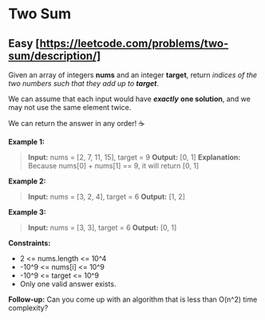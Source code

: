 # Two Sum
## Easy [https://leetcode.com/problems/two-sum/description/]
Given an array of integers **nums** and an integer **target**, return _indices of the two numbers such that they add up to **target**_.

We can assume that each input would have _**exactly**_ **one solution**, and we may not use the same element twice.

We can return the answer in any order! ☕

**Example 1:**
> **Input:** nums = [2, 7, 11, 15], target = 9
> **Output:** [0, 1]
> **Explanation:** Because nums[0] + nums[1] == 9, it will return [0, 1]

**Example 2:**
> **Input:** nums = [3, 2, 4], target = 6
> **Output:** [1, 2]

**Example 3:**
> **Input:** nums = [3, 3], target = 6
> **Output:** [0, 1]

**Constraints:**
- 2 <= nums.length <= 10^4
- -10^9 <= nums[i] <= 10^9
- -10^9 <= target <= 10^9
- Only one valid answer exists.
 
**Follow-up:** Can you come up with an algorithm that is less than O(n^2) time complexity?
